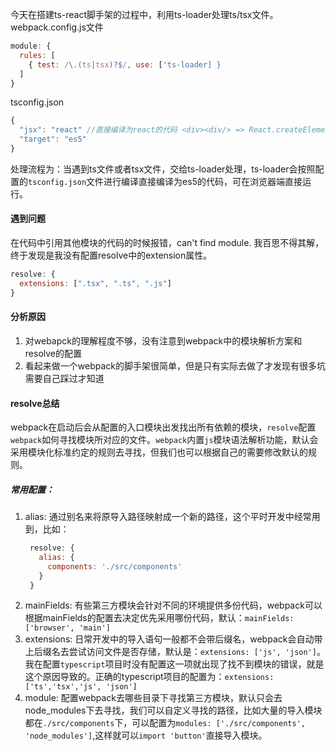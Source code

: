 今天在搭建ts-react脚手架的过程中，利用ts-loader处理ts/tsx文件。
webpack.config.js文件
```js
module: {
  rules: [
    { test: /\.(ts|tsx)?$/, use: ['ts-loader] }
  ]
}
```
tsconfig.json
```js
{
  "jsx": "react" //直接编译为react的代码 <div><div/> => React.createElement('div', null, [])
  "target": "es5"
}
```
处理流程为：当遇到ts文件或者tsx文件，交给ts-loader处理，ts-loader会按照配置的`tsconfig.json`文件进行编译直接编译为es5的代码，可在浏览器端直接运行。

#### 遇到问题
在代码中引用其他模块的代码的时候报错，can't find module. 我百思不得其解，终于发现是我没有配置resolve中的extension属性。
```js
resolve: {
  extensions: [".tsx", ".ts", ".js"]
}
```
#### 分析原因
1. 对webapck的理解程度不够，没有注意到webpack中的模块解析方案和resolve的配置
2. 看起来做一个webpack的脚手架很简单，但是只有实际去做了才发现有很多坑需要自己踩过才知道


#### resolve总结
webpack在启动后会从配置的入口模块出发找出所有依赖的模块，`resolve`配置`webpack`如何寻找模块所对应的文件。`webpack`内置`js`模块语法解析功能，默认会采用模块化标准约定的规则去寻找，但我们也可以根据自己的需要修改默认的规则。

##### 常用配置：
1. alias: 通过别名来将原导入路径映射成一个新的路径，这个平时开发中经常用到，比如：
   ```js
    resolve: {
      alias: {
        components: './src/components'
      }
    }
   ```
2. mainFields: 有些第三方模块会针对不同的环境提供多份代码，webpack可以根据mainFields的配置去决定优先采用哪份代码，默认：`mainFields: ['browser', 'main']`
3. extensions: 日常开发中的导入语句一般都不会带后缀名，webpack会自动带上后缀名去尝试访问文件是否存储，默认是：`extensions: ['js', 'json']`。我在配置`typescript`项目时没有配置这一项就出现了找不到模块的错误，就是这个原因导致的。正确的typescript项目的配置为：`extensions: ['ts','tsx','js', 'json']`
4. module: 配置webpack去哪些目录下寻找第三方模块，默认只会去node_modules下去寻找，我们可以自定义寻找的路径，比如大量的导入模块都在`./src/components`下，可以配置为`modules: ['./src/components', 'node_modules']`,这样就可以`import 'button'`直接导入模块。

   
   
